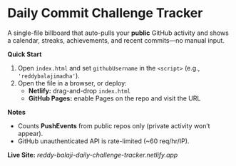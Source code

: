 # Daily Commit Challenge Tracker

A single-file billboard that auto-pulls your **public** GitHub activity and shows a calendar, streaks, achievements, and recent commits—no manual input.

**Quick Start**
1. Open `index.html` and set `githubUsername` in the `<script>` (e.g., `'reddybalajimadha'`).
2. Open the file in a browser, or deploy:
   - **Netlify:** drag-and-drop `index.html`
   - **GitHub Pages:** enable Pages on the repo and visit the URL

**Notes**
- Counts **PushEvents** from public repos only (private activity won’t appear).
- GitHub unauthenticated API is rate-limited (~60 req/hr/IP).

**Live Site:** _reddy-balaji-daily-challenge-tracker.netlify.app_
